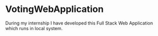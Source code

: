 # VotingWebApplication
During my internship I have developed this Full Stack Web Application which runs in local system.
